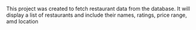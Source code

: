 This project was created to fetch restaurant data from the database. It will display a list of restaurants and include their names, ratings, price range, amd location
